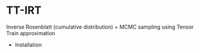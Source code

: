 # TT-IRT
Inverse Rosenblatt (cumulative distribution) + MCMC sampling using Tensor Train approximation

* Installation

